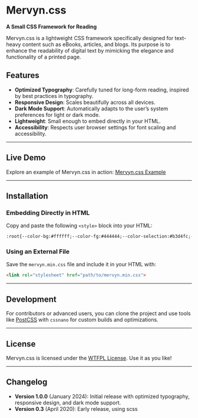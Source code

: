 # Mervyn.css

**A Small CSS Framework for Reading**

Mervyn.css is a lightweight CSS framework specifically designed for text-heavy content such as eBooks, articles, and blogs. Its purpose is to enhance the readability of digital text by mimicking the elegance and functionality of a printed page.

## Features

- **Optimized Typography**: Carefully tuned for long-form reading, inspired by best practices in typography.
- **Responsive Design**: Scales beautifully across all devices.
- **Dark Mode Support**: Automatically adapts to the user’s system preferences for light or dark mode.
- **Lightweight**: Small enough to embed directly in your HTML.
- **Accessibility**: Respects user browser settings for font scaling and accessibility.


---

## Live Demo

Explore an example of Mervyn.css in action: [Mervyn.css Example](https://www.nagoldivad.com/stuff/mervyn-example.html)


---

## Installation

### Embedding Directly in HTML

Copy and paste the following `<style>` block into your HTML:

```html
:root{--color-bg:#ffffff;--color-fg:#444444;--color-selection:#b3d4fc;--color-link:#FF4136;--color-link-hover:#b40a01;--color-hr:#cccccc;--font-family-sans-serif:-apple-system,BlinkMacSystemFont,"Segoe UI",Roboto,Oxygen,Ubuntu,Cantarell,"Helvetica Neue",Arial,sans-serif,"Apple Color Emoji","Segoe UI Emoji","Segoe UI Symbol","Noto Color Emoji";--font-family-monospace:SFMono-Regular,Menlo,Monaco,Consolas,"Liberation Mono","Courier New",monospace;--font-size-base:1.125rem;--font-size-medium:1.1875rem;--font-size-large:1.375rem;--font-size-full:1.5rem;--col-width:40.625rem;--col-width-large:60rem;--line-height:1.5;--hyphenation:auto}html{-webkit-text-size-adjust:100%}body{background-color:var(--color-bg);color:var(--color-fg);font-family:var(--font-family-sans-serif);font-size:var(--font-size-base);max-width:var(--col-width);margin:1.25rem auto;padding:0 .625rem;line-height:var(--line-height);text-align:justify;overflow-wrap:break-word;word-wrap:break-word;-ms-word-break:break-all;word-break:break-word;-ms-hyphens:var(--hyphenation);-moz-hyphens:var(--hyphenation);-webkit-hyphens:var(--hyphenation);hyphens:var(--hyphenation)}h1{font-size:2.5rem}h2{font-size:2rem}h3{font-size:1.75rem}h4{font-size:1.5rem}h5{font-size:1.25rem}h1,h2,h3,h4,h5{line-height:1.25;margin:1em 0 .67em 0}img{max-width:100%;height:auto}img[alt]:not([src]){font-style:normal}blockquote p{hanging-punctuation:first}p{margin-top:0;margin-bottom:0;text-wrap:pretty;overflow-wrap:break-word}p+p{text-indent:1em}a{color:var(--color-link);text-decoration:none;transition:color .3s ease-in-out}a:hover{color:var(--color-link-hover);text-decoration:underline}::selection{background:var(--color-selection);text-shadow:none}hr{display:block;height:1px;border:0;border-top:1px solid var(--color-hr);margin:1em 0;padding:0}@media (min-width:768px){body{font-size:var(--font-size-medium);padding:0}}@media (min-width:992px){body{font-size:var(--font-size-large)}}@media (min-width:1200px){body{font-size:var(--font-size-full);max-width:var(--col-width-large)}}@media (prefers-color-scheme:dark){:root{--color-bg:#121212;--color-fg:#e0e0e0;--color-link:#bb86fc;--color-link-hover:#3700b3;--color-hr:#333333}}
```

### Using an External File

Save the `mervyn.min.css` file and include it in your HTML with:
```html
<link rel="stylesheet" href="path/to/mervyn.min.css">
```


---

## Development

For contributors or advanced users, you can clone the project and use tools like [PostCSS](https://postcss.org/) with `cssnano` for custom builds and optimizations.


---

## License

Mervyn.css is licensed under the [WTFPL License](http://www.wtfpl.net/). Use it as you like!


---

## Changelog

- **Version 1.0.0** (January 2024): Initial release with optimized typography, responsive design, and dark mode support.
- **Version 0.3** (April 2020): Early release, using scss

